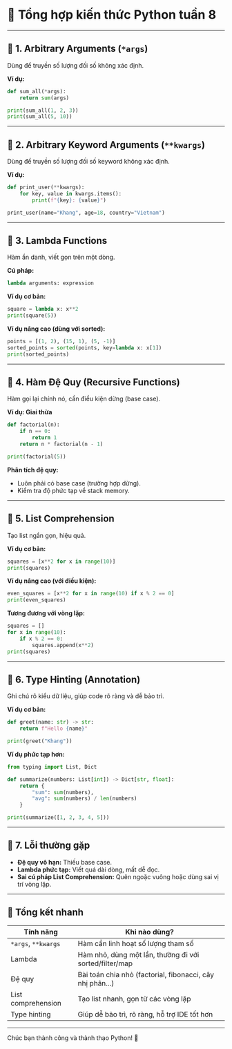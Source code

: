
# 📌 Tổng hợp kiến thức Python tuần 8

---

## 🚩 1. Arbitrary Arguments (`*args`)

Dùng để truyền số lượng đối số không xác định.

**Ví dụ:**
```python
def sum_all(*args):
    return sum(args)

print(sum_all(1, 2, 3))
print(sum_all(5, 10))
```

---

## 🚩 2. Arbitrary Keyword Arguments (`**kwargs`)

Dùng để truyền số lượng đối số keyword không xác định.

**Ví dụ:**
```python
def print_user(**kwargs):
    for key, value in kwargs.items():
        print(f"{key}: {value}")

print_user(name="Khang", age=18, country="Vietnam")
```

---

## 🚩 3. Lambda Functions

Hàm ẩn danh, viết gọn trên một dòng.

**Cú pháp:**
```python
lambda arguments: expression
```

**Ví dụ cơ bản:**
```python
square = lambda x: x**2
print(square(5))
```

**Ví dụ nâng cao (dùng với sorted):**
```python
points = [(1, 2), (15, 1), (5, -1)]
sorted_points = sorted(points, key=lambda x: x[1])
print(sorted_points)
```

---

## 🚩 4. Hàm Đệ Quy (Recursive Functions)

Hàm gọi lại chính nó, cần điều kiện dừng (base case).

**Ví dụ: Giai thừa**
```python
def factorial(n):
    if n == 0:
        return 1
    return n * factorial(n - 1)

print(factorial(5))
```

**Phân tích đệ quy:**
- Luôn phải có base case (trường hợp dừng).
- Kiểm tra độ phức tạp về stack memory.

---

## 🚩 5. List Comprehension

Tạo list ngắn gọn, hiệu quả.

**Ví dụ cơ bản:**
```python
squares = [x**2 for x in range(10)]
print(squares)
```

**Ví dụ nâng cao (với điều kiện):**
```python
even_squares = [x**2 for x in range(10) if x % 2 == 0]
print(even_squares)
```

**Tương đương với vòng lặp:**
```python
squares = []
for x in range(10):
    if x % 2 == 0:
        squares.append(x**2)
print(squares)
```

---

## 🚩 6. Type Hinting (Annotation)

Ghi chú rõ kiểu dữ liệu, giúp code rõ ràng và dễ bảo trì.

**Ví dụ cơ bản:**
```python
def greet(name: str) -> str:
    return f"Hello {name}"

print(greet("Khang"))
```

**Ví dụ phức tạp hơn:**
```python
from typing import List, Dict

def summarize(numbers: List[int]) -> Dict[str, float]:
    return {
        "sum": sum(numbers),
        "avg": sum(numbers) / len(numbers)
    }

print(summarize([1, 2, 3, 4, 5]))
```

---

## 🚩 7. Lỗi thường gặp

- **Đệ quy vô hạn:** Thiếu base case.
- **Lambda phức tạp:** Viết quá dài dòng, mất dễ đọc.
- **Sai cú pháp List Comprehension:** Quên ngoặc vuông hoặc dùng sai vị trí vòng lặp.

---

## 🎯 Tổng kết nhanh

| Tính năng | Khi nào dùng? |
| --- | --- |
| `*args`, `**kwargs` | Hàm cần linh hoạt số lượng tham số |
| Lambda | Hàm nhỏ, dùng một lần, thường đi với sorted/filter/map |
| Đệ quy | Bài toán chia nhỏ (factorial, fibonacci, cây nhị phân...) |
| List comprehension | Tạo list nhanh, gọn từ các vòng lặp |
| Type hinting | Giúp dễ bảo trì, rõ ràng, hỗ trợ IDE tốt hơn |

---

Chúc bạn thành công và thành thạo Python! 🚀
